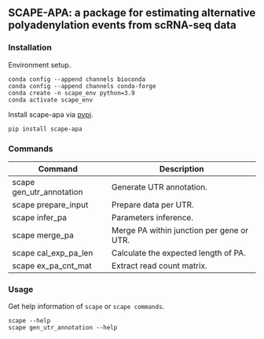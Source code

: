## SCAPE-APA: a package for estimating alternative polyadenylation events from scRNA-seq data

### Installation

Environment setup.
```
conda config --append channels bioconda 
conda config --append channels conda-forge 
conda create -n scape_env python=3.9
conda activate scape_env
```
Install scape-apa via [pypi](https://pypi.org/project/scape-apa).
```
pip install scape-apa
```
### Commands

| Command | Description |
| --- | --- |
| scape gen_utr_annotation | Generate UTR annotation. |
| scape prepare_input | Prepare data per UTR. |
| scape infer_pa | Parameters inference. |
| scape merge_pa | Merge PA within junction per gene or UTR. |
| scape cal_exp_pa_len | Calculate the expected length of PA. |
| scape ex_pa_cnt_mat | Extract read count matrix. |


### Usage
Get help information of `scape` or `scape commands`.
```
scape --help
scape gen_utr_annotation --help
```

